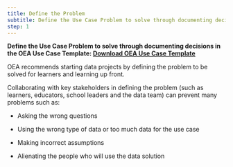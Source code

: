 ```yaml
---
title: Define the Problem
subtitle: Define the Use Case Problem to solve through documenting decisions in the OEA Ue Case Template
step: 1
---
```

**Define the Use Case Problem to solve through documenting decisions in the OEA Use Case Template​: [Download OEA Use Case Template​](https://view.officeapps.live.com/op/view.aspx?src=https%3A%2F%2Fraw.githubusercontent.com%2Fmicrosoft%2FOpenEduAnalytics%2Fmain%2Fdocs%2FOpen_Education_Analytics_Use_Case_Template_v2.docx&wdOrigin=BROWSELINK)**

OEA recommends starting data projects by defining the problem to be solved for learners and learning up front.


Collaborating with key stakeholders in defining the problem (such as learners, educators, school leaders and the data team) can prevent many problems such as: 
- Asking the wrong questions 

- Using the wrong type of data or too much data for the use case 

- Making incorrect assumptions 

- Alienating the people who will use the data solution

